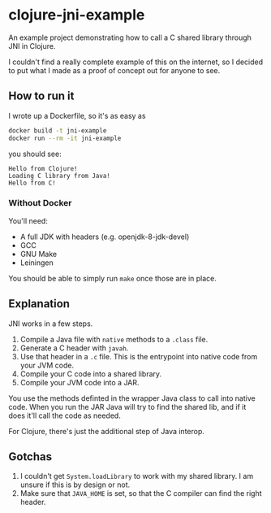 # clojure-jni-example

An example project demonstrating how to call a C shared library through JNI in Clojure.

I couldn't find a really complete example of this on the internet, so I decided to put what I made as a proof of concept out for anyone to see.

## How to run it

I wrote up a Dockerfile, so it's as easy as

```bash
docker build -t jni-example
docker run --rm -it jni-example
```

you should see:

```
Hello from Clojure!
Loading C library from Java!
Hello from C!
```

### Without Docker

You'll need:

- A full JDK with headers (e.g. openjdk-8-jdk-devel)
- GCC
- GNU Make
- Leiningen

You should be able to simply run `make` once those are in place.

## Explanation

JNI works in a few steps.

1. Compile a Java file with `native` methods to a `.class` file.
2. Generate a C header with `javah`.
3. Use that header in a `.c` file. This is the entrypoint into native code from your JVM code.
4. Compile your C code into a shared library.
5. Compile your JVM code into a JAR.

You use the methods definted in the wrapper Java class to call into native code. When you run the JAR Java will try to find the shared lib, and if it does it'll call the code as needed.

For Clojure, there's just the additional step of Java interop.

## Gotchas

1. I couldn't get `System.loadLibrary` to work with my shared library. I am unsure if this is by design or not.
2. Make sure that `JAVA_HOME` is set, so that the C compiler can find the right header.
